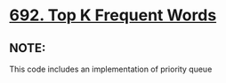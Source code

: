 # [692. Top K Frequent Words](https://leetcode.com/problems/top-k-frequent-words/submissions/)

## NOTE:
This code includes an implementation of priority queue